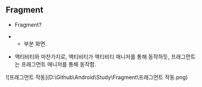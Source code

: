 ## Fragment

+ Fragment?
+ + 부분 화면.

+ 액티비티와 마찬가지로, 액티비티가 액티비티 매니저를 통해 동작하듯, 프래그먼트는 프래그먼트 매니저를 통해 동작함.

![프래그먼트 작동](D:\Github\Android\Study\Fragment\프래그먼트 작동.png)

